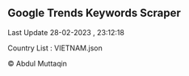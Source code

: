 

## Google Trends Keywords Scraper 
 
Last Update 28-02-2023 , 23:12:18

Country List :
VIETNAM.json



© Abdul Muttaqin 
